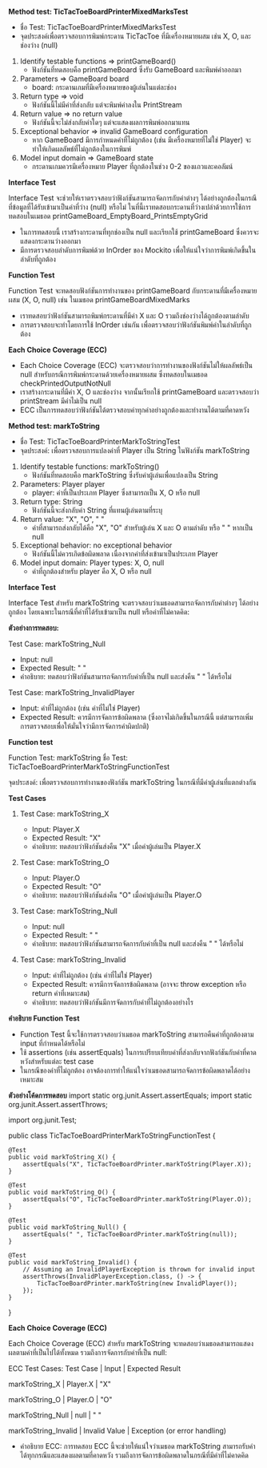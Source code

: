 **Method test: TicTacToeBoardPrinterMixedMarksTest**

- ชื่อ Test: TicTacToeBoardPrinterMixedMarksTest
- จุดประสงค์เพื่อตรวจสอบการพิมพ์กระดาน TicTacToe ที่มีเครื่องหมายผสม เช่น X, O, และช่องว่าง (null)
1. Identify testable functions => printGameBoard()
   - ฟังก์ชันที่ทดสอบคือ printGameBoard ซึ่งรับ GameBoard และพิมพ์ค่าออกมา
2. Parameters => GameBoard board
   - board: กระดานเกมที่มีเครื่องหมายของผู้เล่นในแต่ละช่อง
3. Return type => void
   - ฟังก์ชันนี้ไม่มีค่าที่ส่งกลับ แต่จะพิมพ์ค่าลงใน PrintStream
4. Return value => no return value
   - ฟังก์ชันนี้จะไม่ส่งกลับค่าใดๆ แต่จะแสดงผลการพิมพ์ออกมาแทน
5. Exceptional behavior => invalid GameBoard configuration
   - หาก GameBoard มีการกำหนดค่าที่ไม่ถูกต้อง (เช่น มีเครื่องหมายที่ไม่ใช่ Player) จะทำให้เกิดผลลัพธ์ที่ไม่ถูกต้องในการพิมพ์
6. Model input domain => GameBoard state
   - กระดานเกมควรมีเครื่องหมาย Player ที่ถูกต้องในช่วง 0-2 ของแถวและคอลัมน์

**Interface Test**

Interface Test จะช่วยให้เราตรวจสอบว่าฟังก์ชันสามารถจัดการกับค่าต่างๆ ได้อย่างถูกต้องในกรณีที่ข้อมูลที่ได้รับเข้ามาเป็นค่าที่ว่าง (null) หรือไม่ ในที่นี้เราทดสอบกระดานที่ว่างเปล่าด้วยการใช้การทดสอบในเมธอด printGameBoard_EmptyBoard_PrintsEmptyGrid

- ในการทดสอบนี้ เราสร้างกระดานที่ทุกช่องเป็น null และเรียกใช้ printGameBoard ซึ่งควรจะแสดงกระดานว่างออกมา
- มีการตรวจสอบลำดับการพิมพ์ด้วย InOrder ของ Mockito เพื่อให้แน่ใจว่าการพิมพ์เกิดขึ้นในลำดับที่ถูกต้อง

**Function Test**

Function Test จะทดสอบฟังก์ชันการทำงานของ printGameBoard กับกระดานที่มีเครื่องหมายผสม (X, O, null) เช่น ในเมธอด printGameBoardMixedMarks
- เราทดสอบว่าฟังก์ชันสามารถพิมพ์กระดานที่มีค่า X และ O รวมถึงช่องว่างได้ถูกต้องตามลำดับ
- การตรวจสอบจะทำโดยการใช้ InOrder เช่นกัน เพื่อตรวจสอบว่าฟังก์ชันพิมพ์ค่าในลำดับที่ถูกต้อง

**Each Choice Coverage (ECC)**

- Each Choice Coverage (ECC) จะตรวจสอบว่าการทำงานของฟังก์ชันไม่ให้ผลลัพธ์เป็น null สำหรับกรณีการพิมพ์กระดานด้วยเครื่องหมายผสม ซึ่งทดสอบในเมธอด checkPrintedOutputNotNull
- เราสร้างกระดานที่มีค่า X, O และช่องว่าง จากนั้นเรียกใช้ printGameBoard และตรวจสอบว่า printStream มีค่าไม่เป็น null
- ECC เป็นการทดสอบว่าฟังก์ชันได้ตรวจสอบค่าทุกค่าอย่างถูกต้องและทำงานได้ตามที่คาดหวัง

**Method test: markToString**

- ชื่อ Test: TicTacToeBoardPrinterMarkToStringTest
- จุดประสงค์: เพื่อตรวจสอบการแปลงค่าที่ Player เป็น String ในฟังก์ชัน markToString
1. Identify testable functions: markToString()
   - ฟังก์ชันที่ทดสอบคือ markToString ซึ่งรับค่าผู้เล่นเพื่อแปลงเป็น String
2. Parameters: Player player
   - player: ค่าที่เป็นประเภท Player ซึ่งสามารถเป็น X, O หรือ null
3. Return type: String
   - ฟังก์ชันนี้จะส่งกลับค่า String ที่แทนผู้เล่นตามที่ระบุ
4. Return value: "X", "O", " "
   - ค่าที่สามารถส่งกลับได้คือ "X", "O" สำหรับผู้เล่น X และ O ตามลำดับ หรือ " " หากเป็น null
5. Exceptional behavior: no exceptional behavior
   - ฟังก์ชันนี้ไม่ควรเกิดข้อผิดพลาด เนื่องจากค่าที่ส่งเข้ามาเป็นประเภท Player
6. Model input domain: Player types: X, O, null
   - ค่าที่ถูกต้องสำหรับ player คือ X, O หรือ null

**Interface Test**

Interface Test สำหรับ markToString จะตรวจสอบว่าเมธอดสามารถจัดการกับค่าต่างๆ ได้อย่างถูกต้อง โดยเฉพาะในกรณีที่ค่าที่ได้รับเข้ามาเป็น null หรือค่าที่ไม่คาดคิด:

**ตัวอย่างการทดสอบ:**

Test Case: markToString_Null
- Input: null
- Expected Result: " "
- คำอธิบาย: ทดสอบว่าฟังก์ชันสามารถจัดการกับค่าที่เป็น null และส่งคืน " " ได้หรือไม่

Test Case: markToString_InvalidPlayer
- Input: ค่าที่ไม่ถูกต้อง (เช่น ค่าที่ไม่ใช่ Player)
- Expected Result: ควรมีการจัดการข้อผิดพลาด (ซึ่งอาจไม่เกิดขึ้นในกรณีนี้ แต่สามารถเพิ่มการตรวจสอบเพื่อให้มั่นใจว่ามีการจัดการค่าผิดปกติ)

**Function test**

Function Test: markToString
ชื่อ Test: TicTacToeBoardPrinterMarkToStringFunctionTest

จุดประสงค์: เพื่อตรวจสอบการทำงานของฟังก์ชัน markToString ในกรณีที่มีค่าผู้เล่นที่แตกต่างกัน

**Test Cases**

1. Test Case: markToString_X

   - Input: Player.X
   - Expected Result: "X"
   - คำอธิบาย: ทดสอบว่าฟังก์ชันส่งคืน "X" เมื่อค่าผู้เล่นเป็น Player.X
2. Test Case: markToString_O

   - Input: Player.O
   - Expected Result: "O"
   - คำอธิบาย: ทดสอบว่าฟังก์ชันส่งคืน "O" เมื่อค่าผู้เล่นเป็น Player.O
3. Test Case: markToString_Null

   - Input: null
   - Expected Result: " "
   - คำอธิบาย: ทดสอบว่าฟังก์ชันสามารถจัดการกับค่าที่เป็น null และส่งคืน " " ได้หรือไม่
4. Test Case: markToString_Invalid

   - Input: ค่าที่ไม่ถูกต้อง (เช่น ค่าที่ไม่ใช่ Player)
   - Expected Result: ควรมีการจัดการข้อผิดพลาด (อาจจะ throw exception หรือ return ค่าที่เหมาะสม)
   - คำอธิบาย: ทดสอบว่าฟังก์ชันมีการจัดการกับค่าที่ไม่ถูกต้องอย่างไร

**คำอธิบาย Function Test**
- Function Test นี้จะใช้การตรวจสอบว่าเมธอด markToString สามารถคืนค่าที่ถูกต้องตาม input ที่กำหนดได้หรือไม่
- ใช้ assertions (เช่น assertEquals) ในการเปรียบเทียบค่าที่ส่งกลับจากฟังก์ชันกับค่าที่คาดหวังสำหรับแต่ละ test case
- ในกรณีของค่าที่ไม่ถูกต้อง อาจต้องการทำให้แน่ใจว่าเมธอดสามารถจัดการข้อผิดพลาดได้อย่างเหมาะสม

**ตัวอย่างโค้ดการทดสอบ**
import static org.junit.Assert.assertEquals;
import static org.junit.Assert.assertThrows;

import org.junit.Test;

public class TicTacToeBoardPrinterMarkToStringFunctionTest {

    @Test
    public void markToString_X() {
        assertEquals("X", TicTacToeBoardPrinter.markToString(Player.X));
    }

    @Test
    public void markToString_O() {
        assertEquals("O", TicTacToeBoardPrinter.markToString(Player.O));
    }

    @Test
    public void markToString_Null() {
        assertEquals(" ", TicTacToeBoardPrinter.markToString(null));
    }

    @Test
    public void markToString_Invalid() {
        // Assuming an InvalidPlayerException is thrown for invalid input
        assertThrows(InvalidPlayerException.class, () -> {
            TicTacToeBoardPrinter.markToString(new InvalidPlayer());
        });
    }
}


**Each Choice Coverage (ECC)**

Each Choice Coverage (ECC) สำหรับ markToString จะทดสอบว่าเมธอดสามารถแสดงผลตามค่าที่เป็นไปได้ทั้งหมด รวมถึงการจัดการกับค่าที่เป็น null:

ECC Test Cases:
Test Case             | Input    | Expected Result

markToString_X        | Player.X | "X"

markToString_O        | Player.O | "O"

markToString_Null    | null     | " "

markToString_Invalid | Invalid Value | Exception (or error handling)

- คำอธิบาย ECC: การทดสอบ ECC นี้จะช่วยให้แน่ใจว่าเมธอด markToString สามารถรับค่าได้ทุกกรณีและแสดงผลตามที่คาดหวัง รวมถึงการจัดการข้อผิดพลาดในกรณีที่มีค่าที่ไม่คาดคิด


